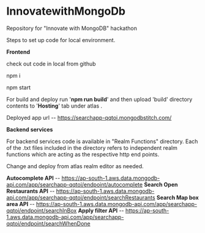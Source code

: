 # InnovatewithMongoDb
Repository for "Innovate with MongoDB" hackathon

Steps to set up code for local environment.

**Frontend**

check out code in local from github

npm i

npm start

For build and deploy run '**npm run build**' and then upload 'build' directory contents to '**Hosting**' tab under atlas .

Deployed app url -- https://searchapp-qqtoi.mongodbstitch.com/

**Backend services**

For backend services code is available in "Realm Functions" directory. Each of the .txt files included in the directory refers to independent realm functions which are acting as the respective http end points.

Change and deploy from atlas realm editor as needed.

**Autocomplete API** -- https://ap-south-1.aws.data.mongodb-api.com/app/searchapp-qqtoi/endpoint/autocomplete
**Search Open Restaurants API** -- https://ap-south-1.aws.data.mongodb-api.com/app/searchapp-qqtoi/endpoint/searchRestaurants
**Search Map box area API** -- https://ap-south-1.aws.data.mongodb-api.com/app/searchapp-qqtoi/endpoint/searchInBox
**Apply filter API** -- https://ap-south-1.aws.data.mongodb-api.com/app/searchapp-qqtoi/endpoint/searchWhenDone
